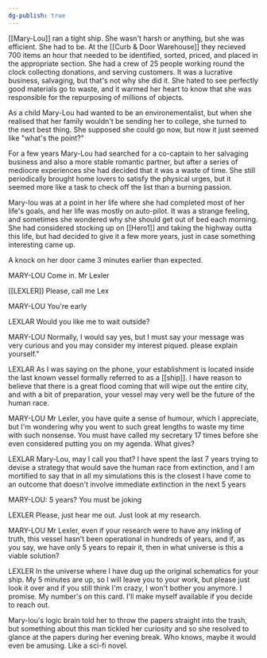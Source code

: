 ```yaml
---
dg-publish: true
---
```

[[Mary-Lou]] ran a tight ship. She wasn't harsh or anything, but she was efficient. She had to be. At the [[Curb & Door Warehouse]] they recieved 700 items an hour that needed to be identified, sorted, priced, and placed in the appropriate section. She had a crew of 25 people working round the clock collecting donations, and serving customers. It was a lucrative business, salvaging, but that's not why she did it. She hated to see perfectly good materials go to waste, and it warmed her heart to know that she was responsible for the repurposing of millions of objects.

As a child Mary-Lou had wanted to be an environementalist, but when she
realised that her family wouldn't be sending her to college, she turned to the next best thing. She supposed she could go now, but now it just seemed like "what's the point?"

For a few years Mary-Lou had searched for a co-captain to her salvaging
business and also a more stable romantic partner, but after a series of
mediocre experiences she had decided that it was a waste of time. She
still periodically brought home lovers to satisfy the physical urges, but it seemed more like a task to check off the list than a burning passion.

Mary-lou was at a point in her life where she had completed most of her
life's goals, and her life was mostly on auto-pilot. It was a strange feeling, and sometimes she wondered why she should get out of bed each morning. She had considered stocking up on [[Hero1]] and taking the highway outta this life, but had decided to give it a few more years, just in
case something interesting came up.

A knock on her door came 3 minutes earlier than expected.

MARY-LOU
Come in. Mr Lexler

[[LEXLER]]
Please, call me Lex

MARY-LOU 
You're early

LEXLAR
Would you like me to wait outside?

MARY-LOU
Normally, I would say yes, but I must say your message was very curious and you may consider my interest piqued. please explain yourself."

LEXLAR
As I was saying on the phone, your establishment is located inside
the last known vessel formally referred to as a [[ship]]. I have reason to
believe that there is a great flood coming that will wipe out the entire
city, and with a bit of preparation, your vessel may very well be the
future of the human race.

MARY-LOU
Mr Lexler, you have quite a sense of humour, which I appreciate, but
I'm wondering why you went to such great lengths to waste my time with
such nonsense. You must have called my secretary 17 times before she
even considered putting you on my agenda. What gives?

LEXLAR
Mary-Lou, may I call you that? I have spent the last 7 years trying
to devise a strategy that would save the human race from extinction, and
I am mortified to say that in all my simulations this is the closest I
have come to an outcome that doesn't involve immediate extinction in
the next 5 years

MARY-LOU: 
5 years? You must be joking

LEXLER
Please, just hear me out. Just look at my research.

MARY-LOU
Mr Lexler, even if your research were to have any inkling of truth,
this vessel hasn't been operational in hundreds of years, and if, as
you say, we have only 5 years to repair it, then in what universe is
this a viable solution?

LEXLER
In the universe where I have dug up the original schematics for
your ship. My 5 minutes are up, so I will leave you to your work, but
please just look it over and if you still think I'm crazy, I won't
bother you anymore. I promise. My number's on this card. I'll make
myself available if you decide to reach out.

Mary-lou's logic brain told her to throw the papers straight into the
trash, but something about this man tickled her curiosity and so she
resolved to glance at the papers during her evening break. Who knows,
maybe it would even be amusing. Like a sci-fi novel.
